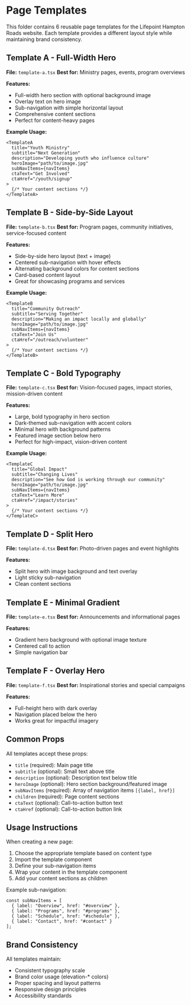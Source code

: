 # Page Templates

This folder contains 6 reusable page templates for the Lifepoint Hampton Roads website. Each template provides a different layout style while maintaining brand consistency.

## Template A - Full-Width Hero
**File:** `template-a.tsx`
**Best for:** Ministry pages, events, program overviews

**Features:**
- Full-width hero section with optional background image
- Overlay text on hero image
- Sub-navigation with simple horizontal layout
- Comprehensive content sections
- Perfect for content-heavy pages

**Example Usage:**
```tsx
<TemplateA
  title="Youth Ministry"
  subtitle="Next Generation"
  description="Developing youth who influence culture"
  heroImage="path/to/image.jpg"
  subNavItems={navItems}
  ctaText="Get Involved"
  ctaHref="/youth/signup"
>
  {/* Your content sections */}
</TemplateA>
```

## Template B - Side-by-Side Layout
**File:** `template-b.tsx`
**Best for:** Program pages, community initiatives, service-focused content

**Features:**
- Side-by-side hero layout (text + image)
- Centered sub-navigation with hover effects
- Alternating background colors for content sections
- Card-based content layout
- Great for showcasing programs and services

**Example Usage:**
```tsx
<TemplateB
  title="Community Outreach"
  subtitle="Serving Together"
  description="Making an impact locally and globally"
  heroImage="path/to/image.jpg"
  subNavItems={navItems}
  ctaText="Join Us"
  ctaHref="/outreach/volunteer"
>
  {/* Your content sections */}
</TemplateB>
```

## Template C - Bold Typography
**File:** `template-c.tsx`
**Best for:** Vision-focused pages, impact stories, mission-driven content

**Features:**
- Large, bold typography in hero section
- Dark-themed sub-navigation with accent colors
- Minimal hero with background patterns
- Featured image section below hero
- Perfect for high-impact, vision-driven content

**Example Usage:**
```tsx
<TemplateC
  title="Global Impact"
  subtitle="Changing Lives"
  description="See how God is working through our community"
  heroImage="path/to/image.jpg"
  subNavItems={navItems}
  ctaText="Learn More"
  ctaHref="/impact/stories"
>
  {/* Your content sections */}
</TemplateC>
```

## Template D - Split Hero
**File:** `template-d.tsx`
**Best for:** Photo-driven pages and event highlights

**Features:**
- Split hero with image background and text overlay
- Light sticky sub-navigation
- Clean content sections

## Template E - Minimal Gradient
**File:** `template-e.tsx`
**Best for:** Announcements and informational pages

**Features:**
- Gradient hero background with optional image texture
- Centered call to action
- Simple navigation bar

## Template F - Overlay Hero
**File:** `template-f.tsx`
**Best for:** Inspirational stories and special campaigns

**Features:**
- Full-height hero with dark overlay
- Navigation placed below the hero
- Works great for impactful imagery

## Common Props

All templates accept these props:

- `title` (required): Main page title
- `subtitle` (optional): Small text above title
- `description` (optional): Description text below title
- `heroImage` (optional): Hero section background/featured image
- `subNavItems` (required): Array of navigation items `[{label, href}]`
- `children` (required): Page content sections
- `ctaText` (optional): Call-to-action button text
- `ctaHref` (optional): Call-to-action button link

## Usage Instructions

When creating a new page:

1. Choose the appropriate template based on content type
2. Import the template component
3. Define your sub-navigation items
4. Wrap your content in the template component
5. Add your content sections as children

Example sub-navigation:
```tsx
const subNavItems = [
  { label: "Overview", href: "#overview" },
  { label: "Programs", href: "#programs" },
  { label: "Schedule", href: "#schedule" },
  { label: "Contact", href: "#contact" }
];
```

## Brand Consistency

All templates maintain:
- Consistent typography scale
- Brand color usage (elevation-* colors)
- Proper spacing and layout patterns
- Responsive design principles
- Accessibility standards
